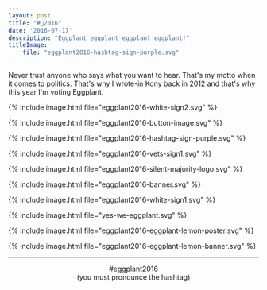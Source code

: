 ```yaml
---
layout: post
title: "#🍆2016"
date: '2016-07-17'
description: "Eggplant eggplant eggplant eggplant!"
titleImage:
    file: "eggplant2016-hashtag-sign-purple.svg"
---
```



Never trust anyone who says what you want to hear. That's my motto when it comes to politics. That's why I wrote-in Kony back in 2012 and that's why this year I'm voting Eggplant.

{% include image.html file="eggplant2016-white-sign2.svg" %}

{% include image.html file="eggplant2016-button-image.svg" %}

{% include image.html file="eggplant2016-hashtag-sign-purple.svg" %}

{% include image.html file="eggplant2016-vets-sign1.svg" %}

{% include image.html file="eggplant2016-silent-majority-logo.svg" %}

{% include image.html file="eggplant2016-banner.svg" %}

{% include image.html file="eggplant2016-white-sign1.svg" %}

{% include image.html file="yes-we-eggplant.svg" %}

{% include image.html file="eggplant2016-eggplant-lemon-poster.svg" %}

{% include image.html file="eggplant2016-eggplant-lemon-banner.svg" %}


----


<p align="center">#eggplant2016<br>(you must pronounce the hashtag)</p>
